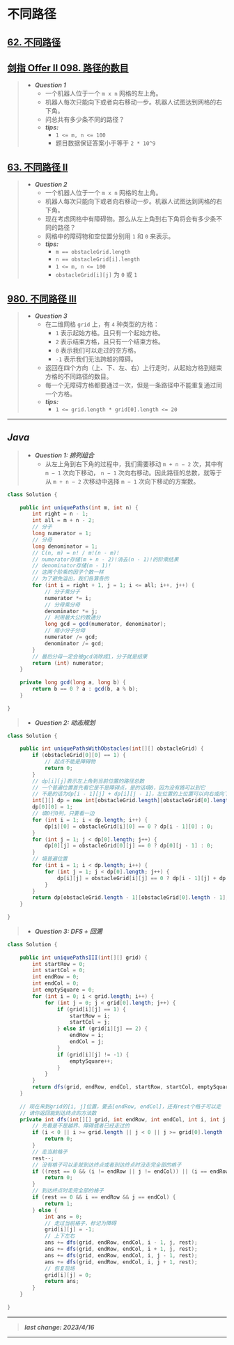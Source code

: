 # 不同路径

## [62. 不同路径](https://leetcode.cn/problems/unique-paths/)

## [剑指 Offer II 098. 路径的数目](https://leetcode.cn/problems/2AoeFn/)

> - ***Question 1***
>   - 一个机器人位于一个 `m x n` 网格的左上角。
>   - 机器人每次只能向下或者向右移动一步。机器人试图达到网格的右下角。
>   - 问总共有多少条不同的路径？
>   - ***tips:***
>     - `1 <= m, n <= 100`
>     - 题目数据保证答案小于等于 `2 * 10^9`

## [63. 不同路径 II](https://leetcode.cn/problems/unique-paths-ii/)

> - ***Question 2***
>   - 一个机器人位于一个 `m x n` 网格的左上角。
>   - 机器人每次只能向下或者向右移动一步。机器人试图达到网格的右下角。
>   - 现在考虑网格中有障碍物。那么从左上角到右下角将会有多少条不同的路径？
>   - 网格中的障碍物和空位置分别用 `1` 和 `0` 来表示。
>   - ***tips:***
>     - `m == obstacleGrid.length`
>     - `n == obstacleGrid[i].length`
>     - `1 <= m, n <= 100`
>     - `obstacleGrid[i][j]` 为 `0` 或 `1`

## [980. 不同路径 III](https://leetcode.cn/problems/unique-paths-iii/)

> - ***Question 3***
>   - 在二维网格 `grid` 上，有 `4` 种类型的方格：
>     - `1` 表示起始方格。且只有一个起始方格。
>     - `2` 表示结束方格，且只有一个结束方格。
>     - `0` 表示我们可以走过的空方格。
>     - `-1` 表示我们无法跨越的障碍。
>   - 返回在四个方向（上、下、左、右）上行走时，从起始方格到结束方格的不同路径的数目。
>   - 每一个无障碍方格都要通过一次，但是一条路径中不能重复通过同一个方格。
>   - ***tips:***
>     - `1 <= grid.length * grid[0].length <= 20`

---

## *Java*

> - ***Question 1: 排列组合***
>   - 从左上角到右下角的过程中，我们需要移动 `m + n − 2` 次，其中有 `m − 1` 次向下移动， `n − 1` 次向右移动。因此路径的总数，就等于从 `m + n − 2` 次移动中选择 `m − 1` 次向下移动的方案数。

```java
class Solution {
    
    public int uniquePaths(int m, int n) {
        int right = n - 1;
        int all = m + n - 2;
        // 分子
        long numerator = 1;
        // 分母
        long denominator = 1;
        // C(n, m) = n! / m!(n - m)!
        // numerator存储(m + n - 2)!消去(n - 1)!的阶乘结果
        // denominator存储(m - 1)!
        // 这两个阶乘的因子个数一样
        // 为了避免溢出，我们各算各的
        for (int i = right + 1, j = 1; i <= all; i++, j++) {
            // 分子乘分子
            numerator *= i;
            // 分母乘分母
            denominator *= j;
            // 利用最大公约数通分
            long gcd = gcd(numerator, denominator);
            // 缩小分子分母
            numerator /= gcd;
            denominator /= gcd;
        }
        // 最后分母一定会被gcd消除成1，分子就是结果
        return (int) numerator;
    }
    
    private long gcd(long a, long b) {
        return b == 0 ? a : gcd(b, a % b);
    }
    
}
```

> - ***Question 2: 动态规划***

```java
class Solution {
    
    public int uniquePathsWithObstacles(int[][] obstacleGrid) {
        if (obstacleGrid[0][0] == 1) {
            // 起点不能是障碍物
            return 0;
        }
        // dp[i][j]表示左上角到当前位置的路径总数
        // 一个普遍位置首先看它是不是障碍点，是的话填0，因为没有路可以到它
        // 不是的话为dp[i - 1][j] + dp[i][j - 1]，左位置的上位置可以向右或向下走来到当前位置
        int[][] dp = new int[obstacleGrid.length][obstacleGrid[0].length];
        dp[0][0] = 1;
        // 填0行0列，只要看一边
        for (int i = 1; i < dp.length; i++) {
            dp[i][0] = obstacleGrid[i][0] == 0 ? dp[i - 1][0] : 0;
        }
        for (int j = 1; j < dp[0].length; j++) {
            dp[0][j] = obstacleGrid[0][j] == 0 ? dp[0][j - 1] : 0;
        }
        // 填普遍位置
        for (int i = 1; i < dp.length; i++) {
            for (int j = 1; j < dp[0].length; j++) {
                dp[i][j] = obstacleGrid[i][j] == 0 ? dp[i - 1][j] + dp[i][j - 1] : 0;
            }
        }
        return dp[obstacleGrid.length - 1][obstacleGrid[0].length - 1];
    }
    
}
```

> - ***Question 3: DFS + 回溯***

```java
class Solution {
    
    public int uniquePathsIII(int[][] grid) {
        int startRow = 0;
        int startCol = 0;
        int endRow = 0;
        int endCol = 0;
        int emptySquare = 0;
        for (int i = 0; i < grid.length; i++) {
            for (int j = 0; j < grid[0].length; j++) {
                if (grid[i][j] == 1) {
                    startRow = i;
                    startCol = j;
                } else if (grid[i][j] == 2) {
                    endRow = i;
                    endCol = j;
                }
                if (grid[i][j] != -1) {
                    emptySquare++;
                }
            }
        }
        return dfs(grid, endRow, endCol, startRow, startCol, emptySquare);
    }
    
    // 现在来到grid的[i, j]位置，要去[endRow, endCol]，还有rest个格子可以走
    // 请你返回能到达终点的方法数
    private int dfs(int[][] grid, int endRow, int endCol, int i, int j, int rest) {
        // 先看是不是越界、障碍或者已经走过的
        if (i < 0 || i >= grid.length || j < 0 || j >= grid[0].length || grid[i][j] == -1) {
            return 0;
        }
        // 走当前格子
        rest--;
        // 没有格子可以走就到达终点或者到达终点时没走完全部的格子
        if ((rest == 0 && (i != endRow || j != endCol)) || (i == endRow && j == endCol && rest != 0)) {
            return 0;
        }
        // 到达终点时走完全部的格子
        if (rest == 0 && i == endRow && j == endCol) {
            return 1;
        } else {
            int ans = 0;
            // 走过当前格子，标记为障碍
            grid[i][j] = -1;
            // 上下左右
            ans += dfs(grid, endRow, endCol, i - 1, j, rest);
            ans += dfs(grid, endRow, endCol, i + 1, j, rest);
            ans += dfs(grid, endRow, endCol, i, j - 1, rest);
            ans += dfs(grid, endRow, endCol, i, j + 1, rest);
            // 恢复现场
            grid[i][j] = 0;
            return ans;
        }
    }
    
}
```

---

> ***last change: 2023/4/16***

---
